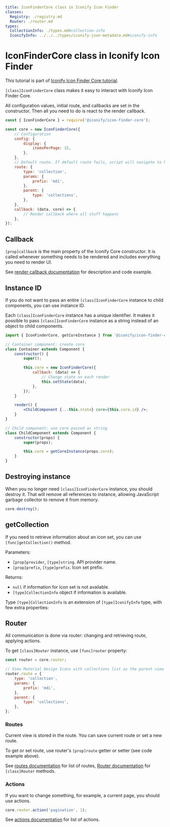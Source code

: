 ```yaml
title: IconFinderCore class in Iconify Icon Finder
classes:
  Registry: ./registry.md
  Router: ./router.md
types:
  CollectionInfo: ./types.md#collection-info
  IconifyInfo: ../../../types/iconify-json-metadata.md#iconify-info
```

# IconFinderCore class in Iconify Icon Finder

This tutorial is part of [Iconify Icon Finder Core tutorial](../index.md).

`[class]IconFinderCore` class makes it easy to interact with Iconify Icon Finder Core.

All configuration values, initial route, and callbacks are set in the constructor. Then all you need to do is react to the render callback.

```js
const { IconFinderCore } = require('@iconify/icon-finder-core');

const core = new IconFinderCore({
	// Configuration
	config: {
		display: {
			itemsPerPage: 32,
		},
	},
	// Default route. If default route fails, script will navigate to home page
	route: {
		type: 'collection',
		params: {
			prefix: 'mdi',
		},
		parent: {
			type: 'collections',
		},
	},
	callback: (data, core) => {
		// Render callback where all stuff happens
	},
});
```

## Callback

`[prop]callback` is the main property of the Iconify Core constructor. It is called whenever something needs to be rendered and includes everything you need to render UI.

See [render callback documentation](./render.md) for description and code example.

## Instance ID

If you do not want to pass an entire `[class]IconFinderCore` instance to child components, you can use instance ID.

Each `[class]IconFinderCore` instance has a unique identifier. It makes it possible to pass `[class]IconFinderCore` instance as a string instead of an object to child components.

```jsx
import { IconFinderCore, getCoreInstance } from '@iconify/icon-finder-core';

// Container component: create core
class Container extends Component {
	constructor() {
		super();

		this.core = new IconFinderCore({
			callback: (data) => {
				// Change state on each render
				this.setState(data);
			},
		});
	}

	render() {
		<ChildComponent {...this.state} core={this.core.id} />;
	}
}

// Child component: use core passed as string
class ChildComponent extends Component {
	constructor(props) {
		super(props);

		this.core = getCoreInstance(props.core);
	}
}
```

## Destroying instance

When you no longer need `[class]IconFinderCore` instance, you should destroy it. That will remove all references to instance, allowing JavaScript garbage collector to remove it from memory.

```js
core.destroy();
```

## getCollection

If you need to retrieve information about an icon set, you can use `[func]getCollection()` method.

Parameters:

- `[prop]provider`, `[type]string`. API provider name.
- `[prop]prefix`, `[type]prefix`. Icon set prefix.

Returns:

- `null` if information for icon set is not available.
- `[type]CollectionInfo` object if information is available.

Type `[type]CollectionInfo` is an extension of `[type]IconifyInfo` type, with few extra properties:

## Router

All communication is done via router: changing and retrieving route, applying actions.

To get `[class]Router` instance, use `[func]router` property:

```js
const router = core.router;

// View Material Design Icons with collections list as the parent view
router.route = {
	type: 'collection',
	params: {
		prefix: 'mdi',
	},
	parent: {
		type: 'collections',
	},
};
```

### Routes

Current view is stored in the route. You can save current route or set a new route.

To get or set route, use router's `[prop]route` getter or setter (see code example above).

See [routes documentation](./routes.md) for list of routes, [Router documentation](./router.md) for `[class]Router` methods.

### Actions

If you want to change something, for example, a current page, you should use actions.

```js
core.router.action('pagination', 1);
```

See [actions documentation](./actions.md) for list of actions.
